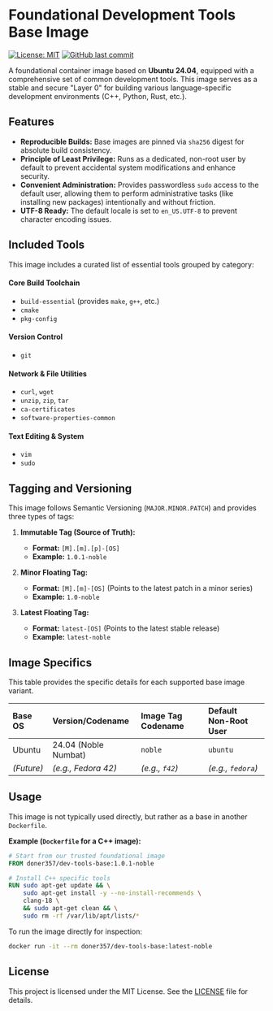 # Foundational Development Tools Base Image

[![License: MIT](https://img.shields.io/badge/License-MIT-yellow.svg)](https://opensource.org/licenses/MIT)
[![GitHub last commit](https://img.shields.io/github/last-commit/Doner357/dev-tools-base.svg)](https://github.com/Doner357/dev-tools-base/tree/main)

A foundational container image based on **Ubuntu 24.04**, equipped with a comprehensive set of common development tools. This image serves as a stable and secure "Layer 0" for building various language-specific development environments (C++, Python, Rust, etc.).

## Features

* **Reproducible Builds:** Base images are pinned via `sha256` digest for absolute build consistency.
* **Principle of Least Privilege:** Runs as a dedicated, non-root user by default to prevent accidental system modifications and enhance security.
* **Convenient Administration:** Provides passwordless `sudo` access to the default user, allowing them to perform administrative tasks (like installing new packages) intentionally and without friction.
* **UTF-8 Ready:** The default locale is set to `en_US.UTF-8` to prevent character encoding issues.

## Included Tools

This image includes a curated list of essential tools grouped by category:

#### Core Build Toolchain
* `build-essential` (provides `make`, `g++`, etc.)
* `cmake`
* `pkg-config`

#### Version Control
* `git`

#### Network & File Utilities
* `curl`, `wget`
* `unzip`, `zip`, `tar`
* `ca-certificates`
* `software-properties-common`

#### Text Editing & System
* `vim`
* `sudo`

## Tagging and Versioning

This image follows Semantic Versioning (`MAJOR.MINOR.PATCH`) and provides three types of tags:

1.  **Immutable Tag (Source of Truth):**
    * **Format:** `[M].[m].[p]-[OS]`
    * **Example:** `1.0.1-noble`

2.  **Minor Floating Tag:**
    * **Format:** `[M].[m]-[OS]` (Points to the latest patch in a minor series)
    * **Example:** `1.0-noble`

3.  **Latest Floating Tag:**
    * **Format:** `latest-[OS]` (Points to the latest stable release)
    * **Example:** `latest-noble`

## Image Specifics

This table provides the specific details for each supported base image variant.

| Base OS | Version/Codename      | Image Tag Codename | Default Non-Root User |
| :------ | :-------------------- | :----------------- | :-------------------- |
| Ubuntu  | 24.04 (Noble Numbat)  | `noble`            | `ubuntu`              |
| _(Future)_ | _(e.g., Fedora 42)_   | _(e.g., `f42`)_    | _(e.g., `fedora`)_     |


## Usage

This image is not typically used directly, but rather as a base in another `Dockerfile`.

**Example (`Dockerfile` for a C++ image):**
```dockerfile
# Start from our trusted foundational image
FROM doner357/dev-tools-base:1.0.1-noble

# Install C++ specific tools
RUN sudo apt-get update && \
    sudo apt-get install -y --no-install-recommends \
    clang-18 \
    && sudo apt-get clean && \
    sudo rm -rf /var/lib/apt/lists/*
```

To run the image directly for inspection:

```bash
docker run -it --rm doner357/dev-tools-base:latest-noble
```

## License

This project is licensed under the MIT License. See the [LICENSE](./LICENSE) file for details.
